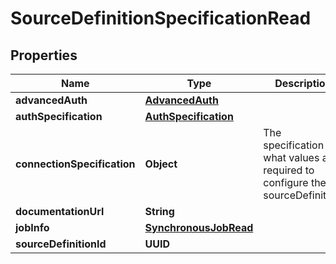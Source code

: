 

# SourceDefinitionSpecificationRead


## Properties

| Name | Type | Description | Notes |
|------------ | ------------- | ------------- | -------------|
|**advancedAuth** | [**AdvancedAuth**](AdvancedAuth.md) |  |  [optional] |
|**authSpecification** | [**AuthSpecification**](AuthSpecification.md) |  |  [optional] |
|**connectionSpecification** | **Object** | The specification for what values are required to configure the sourceDefinition. |  [optional] |
|**documentationUrl** | **String** |  |  [optional] |
|**jobInfo** | [**SynchronousJobRead**](SynchronousJobRead.md) |  |  |
|**sourceDefinitionId** | **UUID** |  |  |



